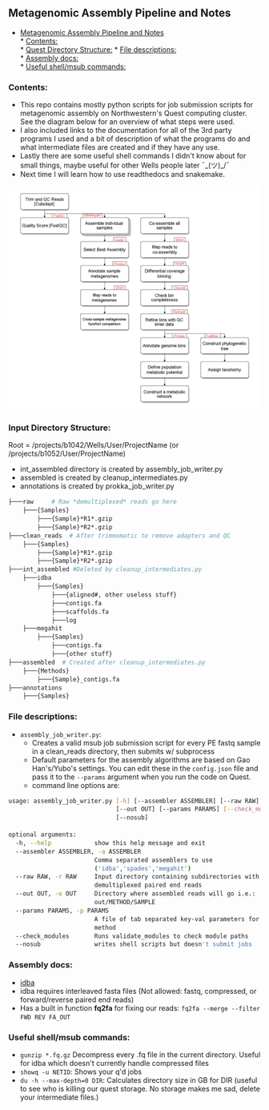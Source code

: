 ## Metagenomic Assembly Pipeline and Notes

* [Metagenomic Assembly Pipeline and Notes](#metagenomic-assembly-pipeline-and-notes)  
         * [Contents:](#contents)  
         * [Quest Directory Structure:](#input-directory-structure)
         * [File descriptions:](#file-descriptions)  
         * [Assembly docs:](#assembly-docs)  
         * [Useful shell/msub commands:](#useful-shellmsub-commands)  

### Contents:
* This repo contains mostly python scripts for job submission scripts for metagenomic assembly on Northwestern's Quest computing cluster. See the diagram below for an overview of what steps were used.  
* I also included links to the documentation for all of the 3rd party programs I used and a bit of description of what the programs do and what intermediate files are created and if they have any use.  
* Lastly there are some useful shell commands I didn't know about for small things, maybe useful for other Wells people later ¯\_(ツ)_/¯
* Next time I will learn how to use readthedocs and snakemake.

![Pipeline](/workflow.png)


### Input Directory Structure:
Root = /projects/b1042/Wells/User/ProjectName (or /projects/b1052/User/ProjectName)
* int_assembled directory is created by assembly_job_writer.py
* assembled is created by cleanup_intermediates.py
* annotations is created by prokka_job_writer.py

```bash
├───raw     # Raw *demultiplexed* reads go here
    ├───{Samples}  
        ├───{Sample}*R1*.gzip  
        ├───{Sample}*R2*.gzip  
├───clean_reads  # After trimmomatic to remove adapters and QC
    ├───{Samples}  
        ├───{Sample}*R1*.gzip  
        ├───{Sample}*R2*.gzip  
├───int_assembled #Deleted by cleanup_intermediates.py  
    ├───idba  
        ├───{Samples}  
            ├───{aligned#, other useless stuff}  
            ├───contigs.fa  
            ├───scaffolds.fa  
            ├───log  
    ├───megahit  
        ├───{Samples}  
            ├───contigs.fa  
            ├───{other stuff}  
├───assembled  # Created after cleanup_intermediates.py
    ├───{Methods}  
        ├───{Sample}_contigs.fa  
├───annotations  
    ├───{Samples}  
```

### File descriptions:
* `assembly_job_writer.py`:
  * Creates a valid msub job submission script for every PE fastq sample in a clean_reads directory, then submits w/ subprocess
  * Default parameters for the assembly algorithms are based on Gao Han's/Yubo's settings. You can edit these in the `config.json` file and pass it to the `--params` argument when you run the code on Quest.
  * command line options are:
```bash
usage: assembly_job_writer.py [-h] [--assembler ASSEMBLER] [--raw RAW]
                              [--out OUT] [--params PARAMS] [--check_modules]
                              [--nosub]

optional arguments:
  -h, --help            show this help message and exit
  --assembler ASSEMBLER, -a ASSEMBLER
                        Comma separated assemblers to use
                        ('idba','spades','megahit')
  --raw RAW, -r RAW     Input directory containing subdirectories with
                        demultiplexed paired end reads
  --out OUT, -o OUT     Directory where assembled reads will go i.e.:
                        out/METHOD/SAMPLE
  --params PARAMS, -p PARAMS
                        A file of tab separated key-val parameters for each
                        method
  --check_modules       Runs validate_modules to check module paths
  --nosub               writes shell scripts but doesn't submit jobs
```

### Assembly docs:
* [idba](https://github.com/loneknightpy/idba)
* idba requires interleaved fasta files (Not allowed: fastq, compressed, or forward/reverse paired end reads)
* Has a built in function **fq2fa** for fixing our reads: `fq2fa --merge --filter FWD REV FA_OUT`

### Useful shell/msub commands:
* `gunzip *.fq.gz` Decompress every .fq file in the current directory. Useful for idba which doesn't currently handle compressed files
* `showq -u NETID`: Shows your q'd jobs
* `du -h --max-depth=0 DIR`: Calculates directory size in GB for DIR (useful to see who is killing our quest storage. No storage makes me sad, delete your intermediate files.)
